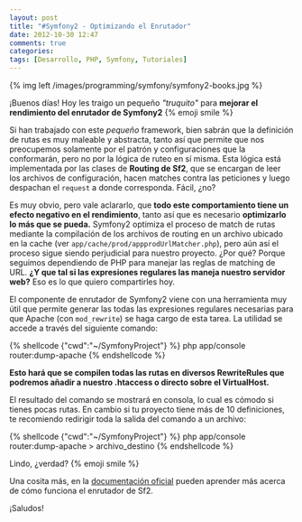 ```yaml
---
layout: post
title: "#Symfony2 - Optimizando el Enrutador"
date: 2012-10-30 12:47
comments: true
categories: 
tags: [Desarrollo, PHP, Symfony, Tutoriales]
---
```


{% img left /images/programming/symfony/symfony2-books.jpg %}

¡Buenos días! Hoy les traigo un pequeño _"truquito"_ para __mejorar el rendimiento del enrutador de Symfony2__ {% emoji smile %}

Si han trabajado con este _pequeño_ framework, bien sabrán que la definición de rutas es muy maleable y abstracta, tanto así que permite que nos preocupemos solamente por el patrón y configuraciones que la conformarán, pero no por la lógica de ruteo en sí misma. Esta lógica está implementada por las clases de __Routing de Sf2__, que se encargan de leer los archivos de configuración, hacen matches contra las peticiones y luego despachan el `request` a donde corresponda. Fácil, ¿no?

Es muy obvio, pero vale aclararlo, que __todo este comportamiento tiene un efecto negativo en el rendimiento__, tanto así que es necesario __optimizarlo lo más que se pueda.__ Symfony2 optimiza el proceso de match de rutas mediante la compilación de los archivos de routing en un archivo ubicado en la cache (ver `app/cache/prod/appprodUrlMatcher.php`), pero aún así el proceso sigue siendo perjudicial para nuestro proyecto. ¿Por qué? Porque seguimos dependiendo de PHP para manejar las reglas de matching de URL. __¿Y que tal si las expresiones regulares las maneja nuestro servidor web?__ Eso es lo que quiero compartirles hoy.

<!-- more -->

El componente de enrutador de Symfony2 viene con una herramienta muy útil que permite generar las todas las expresiones regulares necesarias para que Apache (con `mod_rewrite`) se haga cargo de esta tarea. La utilidad se accede a través del siguiente comando:

{% shellcode {"cwd":"~/SymfonyProject"} %}
php app/console router:dump-apache
{% endshellcode %}

__Esto hará que se compilen todas las rutas en diversos RewriteRules que podremos añadir a nuestro .htaccess o directo sobre el VirtualHost.__

El resultado del comando se mostrará en consola, lo cual es cómodo si tienes pocas rutas. En cambio si tu proyecto tiene más de 10 definiciones, te recomiendo redirigir toda la salida del comando a un archivo:

{% shellcode {"cwd":"~/SymfonyProject"} %}
php app/console router:dump-apache > archivo_destino
{% endshellcode %}

Lindo, ¿verdad? {% emoji smile %}

Una cosita más, en la [documentación oficial](http://symfony.com/doc/current/book/routing.html) pueden aprender más acerca de cómo funciona el enrutador de Sf2.

¡Saludos!
